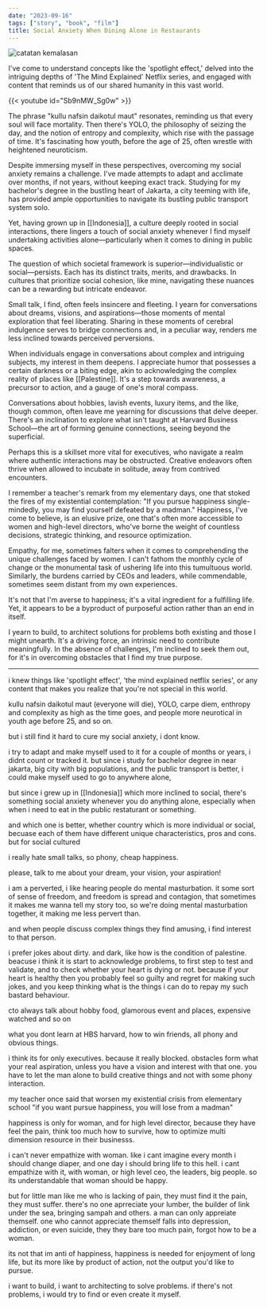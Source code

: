 ```yaml
---
date: "2023-09-16"
tags: ["story", "book", "film"]
title: Social Anxiety When Dining Alone in Restaurants
---
```



![catatan kemalasan](https://catatankemalasan.files.wordpress.com/2023/09/spotlight-effect.jpg)

I've come to understand concepts like the 'spotlight effect,' delved into the intriguing depths of 'The Mind Explained' Netflix series, and engaged with content that reminds us of our shared humanity in this vast world.

{{< youtube id="Sb9nMW_Sg0w" >}}

The phrase "kullu nafsin daikotul maut" resonates, reminding us that every soul will face mortality. Then there's YOLO, the philosophy of seizing the day, and the notion of entropy and complexity, which rise with the passage of time. It's fascinating how youth, before the age of 25, often wrestle with heightened neuroticism.

Despite immersing myself in these perspectives, overcoming my social anxiety remains a challenge. I've made attempts to adapt and acclimate over months, if not years, without keeping exact track. Studying for my bachelor's degree in the bustling heart of Jakarta, a city teeming with life, has provided ample opportunities to navigate its bustling public transport system solo.

Yet, having grown up in [[Indonesia]], a culture deeply rooted in social interactions, there lingers a touch of social anxiety whenever I find myself undertaking activities alone—particularly when it comes to dining in public spaces.

The question of which societal framework is superior—individualistic or social—persists. Each has its distinct traits, merits, and drawbacks. In cultures that prioritize social cohesion, like mine, navigating these nuances can be a rewarding but intricate endeavor.

Small talk, I find, often feels insincere and fleeting. I yearn for conversations about dreams, visions, and aspirations—those moments of mental exploration that feel liberating. Sharing in these moments of cerebral indulgence serves to bridge connections and, in a peculiar way, renders me less inclined towards perceived perversions.

When individuals engage in conversations about complex and intriguing subjects, my interest in them deepens. I appreciate humor that possesses a certain darkness or a biting edge, akin to acknowledging the complex reality of places like [[Palestine]]. It's a step towards awareness, a precursor to action, and a gauge of one's moral compass.

Conversations about hobbies, lavish events, luxury items, and the like, though common, often leave me yearning for discussions that delve deeper. There's an inclination to explore what isn't taught at Harvard Business School—the art of forming genuine connections, seeing beyond the superficial.

Perhaps this is a skillset more vital for executives, who navigate a realm where authentic interactions may be obstructed. Creative endeavors often thrive when allowed to incubate in solitude, away from contrived encounters.

I remember a teacher's remark from my elementary days, one that stoked the fires of my existential contemplation: "If you pursue happiness single-mindedly, you may find yourself defeated by a madman." Happiness, I've come to believe, is an elusive prize, one that's often more accessible to women and high-level directors, who've borne the weight of countless decisions, strategic thinking, and resource optimization.

Empathy, for me, sometimes falters when it comes to comprehending the unique challenges faced by women. I can't fathom the monthly cycle of change or the monumental task of ushering life into this tumultuous world. Similarly, the burdens carried by CEOs and leaders, while commendable, sometimes seem distant from my own experiences.

It's not that I'm averse to happiness; it's a vital ingredient for a fulfilling life. Yet, it appears to be a byproduct of purposeful action rather than an end in itself.

I yearn to build, to architect solutions for problems both existing and those I might unearth. It's a driving force, an intrinsic need to contribute meaningfully. In the absence of challenges, I'm inclined to seek them out, for it's in overcoming obstacles that I find my true purpose.

---

i knew things like 'spotlight effect', 'the mind explained netflix series', or any content that makes you realize that you're not special in this world.

kullu nafsin daikotul maut (everyone will die), YOLO, carpe diem, enthropy and complexity as high as the time goes, and people more neurotical in youth age before 25, and so on.

but i still find it hard to cure my social anxiety, i dont know.

i try to adapt and make myself used to it for a couple of months or years, i didnt count or tracked it. but since i study for bachelor degree in near jakarta, big city with big populations, and the public transport is better, i could make myself used to go to anywhere alone, 

but since i grew up in [[Indonesia]] which more inclined to social, there's something social anxiety whenever you do anything alone, especially when when i need to eat in the public restaturant or something.

and which one is better, whether country which is more individual or social, becuase each of them have different unique characteristics, pros and cons. but for social cultured

i really hate small talks, so phony, cheap happiness.

please, talk to me about your dream, your vision, your aspiration!

i am a perverted, i like hearing people do mental masturbation. it some sort of sense of freedom, and freedom is spread and contagion, that sometimes it makes me wanna tell my story too, so we're doing mental masturbation together, it making me less pervert than. 

and when people discuss complex things they find amusing, i find interest to that person.

i prefer jokes about dirty. and dark, like how is the condition of palestine. beacuse i think it is start to acknowledge problems, to first step to test and validate, and to check whether your heart is dying or not. because if your heart is healthy then you probably feel so guilty and regret for making such jokes, and you keep thinking what is the things i can do to repay my such bastard behaviour.

cto always talk about hobby food, glamorous event and places, expensive watched and so on

what you dont learn at HBS harvard, how to win friends, all phony and obvious things.

i think its for only executives. because it really blocked. obstacles form what your real aspiration, unless you have a vision and interest with that one. you have to let the man alone to build creative things and not with some phony interaction.

my teacher once said that worsen my existential crisis from elementary school "if you want pursue happiness, you will lose from a madman"

happiness is only for woman, and for high level director, because they have feel the pain, think too much how to survive, how to optimize multi dimension resource in their businesss.

i can't never empathize with woman. like i cant imagine every month i should change diaper, and one day i should bring life to this hell. i cant empathize with it, with woman, or high level ceo, the leaders, big people. so its understandable that woman should be happy.

but for little man like me who is lacking of pain, they must find it the pain, they must suffer. there's no one aprreciate your lumber, the builder of link under the sea, bringing sampah and others. a man can only appreiate themself. one who cannot appreciate themself falls into depression, addiction, or even suicide, they they bare too much pain, forgot how to be a woman. 

its not that im anti of happiness, happiness is needed for enjoyment of long life, but its more like by product of action, not the output you'd like to pursue.

i want to build, i want to architecting to solve problems. if there's not problems, i would try to find or even create it myself.
